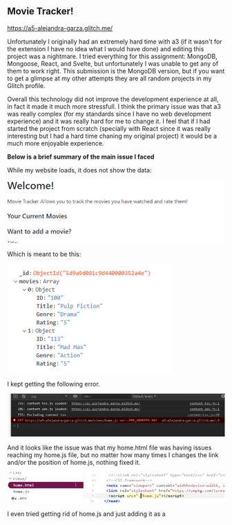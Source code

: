 
## Movie Tracker!

https://a5-alejandra-garza.glitch.me/

 
Unfortunately I originally had an extremely hard time with a3 (if it wasn't for the extension I have no idea what I would have done) and editing this project was a nightmare. I tried everything for this assignment: MongoDB, Mongoose, React, and Svelte, but unfortunately I was unable to get any of them to work right. This submission is the MongoDB version, but if you want to get a glimpse at my other attempts they are all random projects in my Glitch profile.

 Overall this technology did not improve the development experience at all, in fact it made it much more stressfull. I think the primary issue was that a3 was really complex (for my standards since I have no web development experience) and it was really hard for me to change it. I feel that if I had started the project from scratch (specially with React since it was really interesting but I had a hard time chaning my original project) it would be a much more enjoyable experience.

**Below is a brief summary of the main issue I faced**

While my website loads, it does not show the data: 

![alt text](https://github.com/AlejandraGarza42/a5-databases-and-components/blob/master/screenshots/no%20movies.PNG)

Which is meant to be this: 

![alt text](https://github.com/AlejandraGarza42/a5-databases-and-components/blob/master/screenshots/database2.PNG)

I kept getting the following error. 

![alt text](https://github.com/AlejandraGarza42/a5-databases-and-components/blob/master/screenshots/inspector%20error.PNG)

And it looks like the issue was that my home.html file was having issues reaching my home.js file, but no matter how many times I changes the link and/or the position of home.js, nothing fixed it.

![alt text](https://github.com/AlejandraGarza42/a5-databases-and-components/blob/master/screenshots/homejs.PNG)

I even tried getting rid of home.js and just adding it as a <script> in home.html, but my displayTable function was giving me issues with that. 
  I spent a really long time on this and was unable to make it to office hours throughout the week, but it was definitely an interesting experience.
